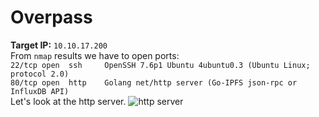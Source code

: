 # Overpass

**Target IP:** `10.10.17.200` <br>
From `nmap` results we have to open ports:<br>
`22/tcp open  ssh     OpenSSH 7.6p1 Ubuntu 4ubuntu0.3 (Ubuntu Linux; protocol 2.0)`<br>
`80/tcp open  http    Golang net/http server (Go-IPFS json-rpc or InfluxDB API)`<br>
Let's look at the http server.
![http server](https://i.ibb.co/1vqCb4N/2.png)